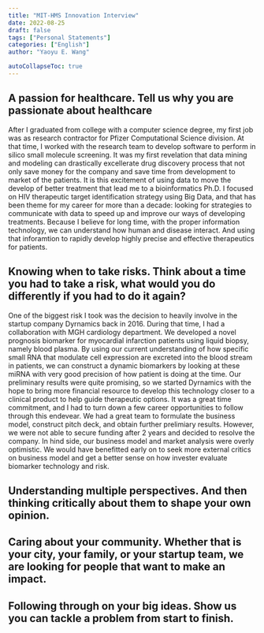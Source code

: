 ```yaml
---
title: "MIT-HMS Innovation Interview"
date: 2022-08-25
draft: false
tags: ["Personal Statements"]
categories: ["English"]
author: "Yaoyu E. Wang"

autoCollapseToc: true
---
```


## A passion for healthcare. Tell us why you are passionate about healthcare

After I graduated from college with a computer science degree,  my first job was as research contractor for Pfizer Computational Science division.   At that time,  I worked with the research team to develop software to perform in silico small molecule screening.  It was my first revelation that data mining and modeling can drastically excellerate drug discovery process that not only save money for the company and save time from development to market of the patients.  It is this excitement of using data to move the develop of better treatment that lead me to a bioinformatics Ph.D.  I focused on HIV therapeutic target identification strategy using Big Data, and that has been theme for my career for more than a decade:  looking for strategies to communicate with data to speed up and improve our ways of developing treatments.  Because I believe for long time, with the proper information technology, we can understand how human and disease interact. And using that inforamtion to rapidly develop highly precise and effective therapeutics for patients.  

## Knowing when to take risks. Think about a time you had to take a risk, what would you do differently if you had to do it again?

One of the biggest risk I took was the decision to heavily involve in the startup company Dyrnamics back in 2016.  During that time, I had a collaboration with MGH cardiology department. We developed a novel prognosis biomarker for myocardial infarction patients using liquid biopsy, namely blood plasma.  By using our current understanding of how specific small RNA that modulate cell expression are excreted into the blood stream  in patients, we can construct a dynamic biomarkers by looking at these miRNA with very good precision of how patient is doing at the time.  Our preliminary results were quite promising, so we started Dyrnamics with the hope to bring more financial resource to develop this technology closer to a clinical product to help guide therapeutic options.  It was a great time commitment, and I had to turn down a few career opportunities to follow through this endevear.  We had a great team to formulate the business model, construct pitch deck, and obtain further prelimiary results.  However,  we were not able to secure funding after 2 years and decided to resolve the company.  In hind side,  our business model and market analysis were overly optimistic. We would have benefitted early on to seek more external critics on business model and get a better sense on how invester evaluate biomarker technology and risk.

## Understanding multiple perspectives. And then thinking critically about them to shape your own opinion. 


## Caring about your community. Whether that is your city, your family, or your startup team, we are looking for people that want to make an impact.


## Following through on your big ideas. Show us you can tackle a problem from start to finish. 
